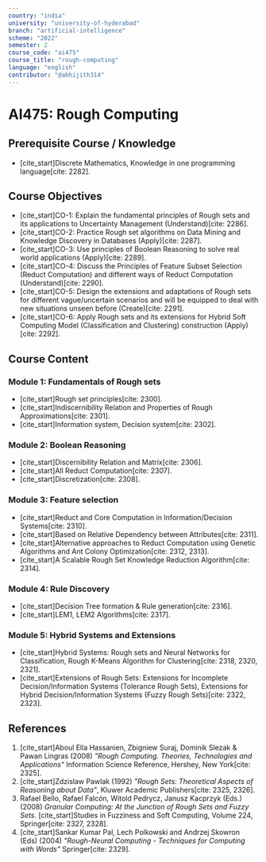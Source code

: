 ```yaml
---
country: "india"
university: "university-of-hyderabad"
branch: "artificial-intelligence"
scheme: "2022"
semester: 2
course_code: "ai475"
course_title: "rough-computing"
language: "english"
contributor: "@abhijith314"
---
```


# AI475: Rough Computing

## Prerequisite Course / Knowledge
* [cite_start]Discrete Mathematics, Knowledge in one programming language[cite: 2282].

## Course Objectives
* [cite_start]CO-1: Explain the fundamental principles of Rough sets and its applications to Uncertainty Management (Understand)[cite: 2286].
* [cite_start]CO-2: Practice Rough set algorithms on Data Mining and Knowledge Discovery in Databases (Apply)[cite: 2287].
* [cite_start]CO-3: Use principles of Boolean Reasoning to solve real world applications (Apply)[cite: 2289].
* [cite_start]CO-4: Discuss the Principles of Feature Subset Selection (Reduct Computation) and different ways of Reduct Computation (Understand)[cite: 2290].
* [cite_start]CO-5: Design the extensions and adaptations of Rough sets for different vague/uncertain scenarios and will be equipped to deal with new situations unseen before (Create)[cite: 2291].
* [cite_start]CO-6: Apply Rough sets and its extensions for Hybrid Soft Computing Model (Classification and Clustering) construction (Apply)[cite: 2292].

## Course Content

### Module 1: Fundamentals of Rough sets
* [cite_start]Rough set principles[cite: 2300].
* [cite_start]Indiscernibility Relation and Properties of Rough Approximations[cite: 2301].
* [cite_start]Information system, Decision system[cite: 2302].

### Module 2: Boolean Reasoning
* [cite_start]Discernibility Relation and Matrix[cite: 2306].
* [cite_start]All Reduct Computation[cite: 2307].
* [cite_start]Discretization[cite: 2308].

### Module 3: Feature selection
* [cite_start]Reduct and Core Computation in Information/Decision Systems[cite: 2310].
* [cite_start]Based on Relative Dependency between Attributes[cite: 2311].
* [cite_start]Alternative approaches to Reduct Computation using Genetic Algorithms and Ant Colony Optimization[cite: 2312, 2313].
* [cite_start]A Scalable Rough Set Knowledge Reduction Algorithm[cite: 2314].

### Module 4: Rule Discovery
* [cite_start]Decision Tree formation & Rule generation[cite: 2316].
* [cite_start]LEM1, LEM2 Algorithms[cite: 2317].

### Module 5: Hybrid Systems and Extensions
* [cite_start]Hybrid Systems: Rough sets and Neural Networks for Classification, Rough K-Means Algorithm for Clustering[cite: 2318, 2320, 2321].
* [cite_start]Extensions of Rough Sets: Extensions for Incomplete Decision/Information Systems (Tolerance Rough Sets), Extensions for Hybrid Decision/Information Systems (Fuzzy Rough Sets)[cite: 2322, 2323].

## References
1.  [cite_start]Aboul Ella Hassanien, Zbigniew Suraj, Dominik Slezak & Pawan Lingras (2008) *"Rough Computing. Theories, Technologies and Applications"* Information Science Reference, Hershey, New York[cite: 2325].
2.  [cite_start]Zdzislaw Pawlak (1992) *"Rough Sets: Theoretical Aspects of Reasoning about Data"*, Kluwer Academic Publishers[cite: 2325, 2326].
3.  Rafael Bello, Rafael Falcón, Witold Pedrycz, Janusz Kacprzyk (Eds.) (2008) *Granular Computing: At the Junction of Rough Sets and Fuzzy Sets*. [cite_start]Studies in Fuzziness and Soft Computing, Volume 224, Springer[cite: 2327, 2328].
4.  [cite_start]Sankar Kumar Pal, Lech Polkowski and Andrzej Skowron (Eds) (2004) *"Rough-Neural Computing - Techniques for Computing with Words"* Springer[cite: 2329].